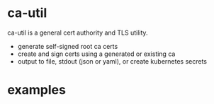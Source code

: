 # ca-util

ca-util is a general cert authority and TLS utility.

* generate self-signed root ca certs
* create and sign certs using a generated or existing ca
* output to file, stdout (json or yaml), or create kubernetes secrets

# examples

